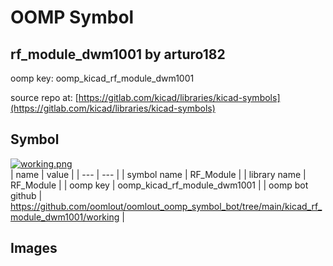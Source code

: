 # OOMP Symbol  
## rf_module_dwm1001  by arturo182  
  
oomp key: oomp_kicad_rf_module_dwm1001  
  
source repo at: [https://gitlab.com/kicad/libraries/kicad-symbols](https://gitlab.com/kicad/libraries/kicad-symbols)  
## Symbol  
  
[![working.png](working_600.png)](working.png)  
| name | value | 
| --- | --- | 
| symbol name | RF_Module | 
| library name | RF_Module | 
| oomp key | oomp_kicad_rf_module_dwm1001 | 
| oomp bot github | https://github.com/oomlout/oomlout_oomp_symbol_bot/tree/main/kicad_rf_module_dwm1001/working | 
## Images  
